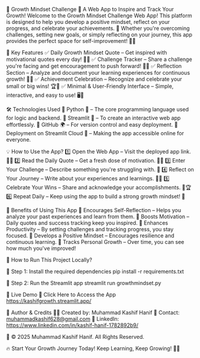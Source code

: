 🌱 Growth Mindset Challenge
🚀 A Web App to Inspire and Track Your Growth!
Welcome to the Growth Mindset Challenge Web App! This platform is designed to help you develop a positive mindset, reflect on your progress, and celebrate your achievements. 🌟 Whether you're overcoming challenges, setting new goals, or simply reflecting on your journey, this app provides the perfect space for self-improvement! 💪✨

📌 Key Features
✅ Daily Growth Mindset Quote – Get inspired with motivational quotes every day! 💬🔥
✅ Challenge Tracker – Share a challenge you're facing and get encouragement to push forward! 🎯💡
✅ Reflection Section – Analyze and document your learning experiences for continuous growth! 💭📝
✅ Achievement Celebration – Recognize and celebrate your small or big wins! 🏆🎉
✅ Minimal & User-Friendly Interface – Simple, interactive, and easy to use! 🖥️🌟

🛠️ Technologies Used
🔹 Python 🐍 – The core programming language used for logic and backend.
🔹 Streamlit 🎈 – To create an interactive web app effortlessly.
🔹 GitHub 🌍 – For version control and easy deployment.
🔹 Deployment on Streamlit Cloud 🚀 – Making the app accessible online for everyone.

💡 How to Use the App?
1️⃣ Open the Web App – Visit the deployed app link. 🔗✨
2️⃣ Read the Daily Quote – Get a fresh dose of motivation. 🌟💭
3️⃣ Enter Your Challenge – Describe something you're struggling with. 🎯
4️⃣ Reflect on Your Journey – Write about your experiences and learnings. 📝💡
5️⃣ Celebrate Your Wins – Share and acknowledge your accomplishments. 🎉🏆
6️⃣ Repeat Daily – Keep using the app to build a strong growth mindset! 🚀

🎯 Benefits of Using This App
🌟 Encourages Self-Reflection – Helps you analyze your past experiences and learn from them.
🌟 Boosts Motivation – Daily quotes and success tracking keep you inspired.
🌟 Enhances Productivity – By setting challenges and tracking progress, you stay focused.
🌟 Develops a Positive Mindset – Encourages resilience and continuous learning.
🌟 Tracks Personal Growth – Over time, you can see how much you've improved!

📌 How to Run This Project Locally?

📌 Step 1: Install the required dependencies
pip install -r requirements.txt

📌 Step 2: Run the Streamlit app
streamlit run growthmindset.py

🔗 Live Demo
🚀 Click Here to Access the App
https://kashifgrowth.streamlit.app/

📌 Author & Credits
👨‍💻 Created by: Muhammad Kashif Hanif
📧 Contact: muhammadkashif628@gmail.com
🔗 LinkedIn: https://www.linkedin.com/in/kashif-hanif-1782892b9/

🔖 © 2025 Muhammad Kashif Hanif. All Rights Reserved.

🔥 Start Your Growth Journey Today! Keep Learning, Keep Growing! 🚀🌱

